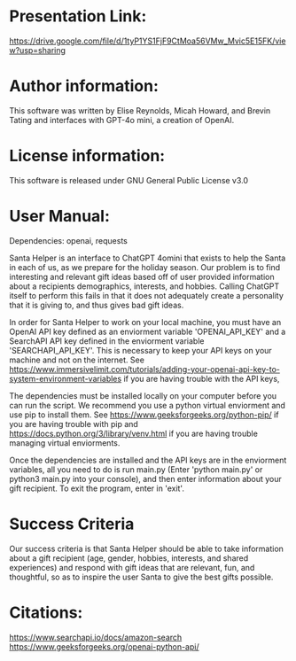 # Presentation Link:

https://drive.google.com/file/d/1tyP1YS1FjF9CtMoa56VMw_Mvic5E15FK/view?usp=sharing

# Author information:

This software was written by Elise Reynolds, Micah Howard, and Brevin Tating and interfaces with GPT-4o mini, a creation of OpenAI.

# License information:

This software is released under GNU General Public License v3.0

# User Manual:

Dependencies:
openai, requests

Santa Helper is an interface to ChatGPT 4omini that exists to help the Santa in each of us, as we prepare for the holiday season. Our problem is to find interesting and relevant gift ideas based off of user provided information about a recipients demographics, interests, and hobbies. Calling ChatGPT itself to perform this fails in that it does not adequately create a personality that it is giving to, and thus gives bad gift ideas.

In order for Santa Helper to work on your local machine, you must have an OpenAI API key defined as an enviorment variable 'OPENAI_API_KEY' and a SearchAPI API key defined in the enviorment variable 'SEARCHAPI_API_KEY'. This is necessary to keep your API keys on your machine and not on the internet. See https://www.immersivelimit.com/tutorials/adding-your-openai-api-key-to-system-environment-variables if you are having trouble with the API keys,

The dependencies must be installed locally on your computer before you can run the script. We recommend you use a python virtual enviorment and use pip to install them. See https://www.geeksforgeeks.org/python-pip/ if you are having trouble with pip and https://docs.python.org/3/library/venv.html if you are having trouble managing virtual enviorments.

Once the dependencies are installed and the API keys are in the enviorment variables, all you need to do is run main.py (Enter 'python main.py' or python3 main.py into your console), and then enter information about your gift recipient. To exit the program, enter in 'exit'.

# Success Criteria

Our success criteria is that Santa Helper should be able to take information about a gift recipient (age, gender, hobbies, interests, and shared experiences) and respond with gift ideas that are relevant, fun, and thoughtful, so as to inspire the user Santa to give the best gifts possible.

# Citations:

https://www.searchapi.io/docs/amazon-search
https://www.geeksforgeeks.org/openai-python-api/
